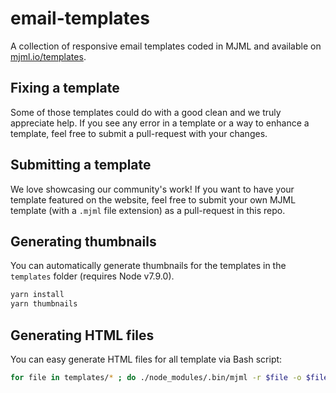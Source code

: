 # email-templates

A collection of responsive email templates coded in MJML and available on [mjml.io/templates](https://mjml.io/templates).

## Fixing a template

Some of those templates could do with a good clean and we truly appreciate help. If you see any error
in a template or a way to enhance a template, feel free to submit a pull-request with your changes.

## Submitting a template

We love showcasing our community's work! If you want to have your template featured on the website,
feel free to submit your own MJML template (with a `.mjml` file extension) as a pull-request in this repo.

## Generating thumbnails

You can automatically generate thumbnails for the templates in the `templates` folder (requires Node v7.9.0).

```bash
yarn install
yarn thumbnails
```

## Generating HTML files

You can easy generate HTML files for all template via Bash script:
```bash
for file in templates/* ; do ./node_modules/.bin/mjml -r $file -o $file.html ; done

```
